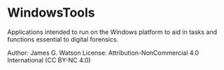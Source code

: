 # WindowsTools

Applications intended to run on the Windows platform to aid in tasks and functions essential to digital forensics.

Author: James G. Watson
License: Attribution-NonCommercial 4.0 International (CC BY-NC 4.0)
